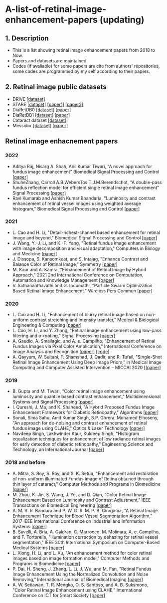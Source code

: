 # A-list-of-retinal-image-enhancement-papers (updating)
## 1. Description
* This is a list showing retinal image enhancement papers from 2018 to Now. 
* Papers and datasets are maintained.
* Codes (if avaliable) for some papers are cite from authors' repositories, some codes are programmed by my self according to their papers.

## 2. Retinal image public datasets
* DRIVE [[dataset]](https://drive.grand-challenge.org/)
* STARE [[dataset]](https://cecas.clemson.edu/~ahoover/stare/) [[paper1]](https://ieeexplore.ieee.org/abstract/document/845178/) [[paper2]](https://ieeexplore.ieee.org/abstract/document/1216219/)
* DiaRetDB0 [[dataset]](https://www.it.lut.fi/project/imageret/diaretdb0/) [[paper]](https://www.it.lut.fi/project/imageret/diaretdb0/doc/diaretdb0_techreport_v_1_1.pdf)
* DiaRetDB1 [[dataset]](https://www.it.lut.fi/project/imageret/diaretdb1/index.html) [[paper]](https://www.it.lut.fi/project/imageret/diaretdb1/doc/diaretdb1_techreport_v_1_1.pdf)
* Cataract dataset [[dataset]](https://www.kaggle.com/jr2ngb/cataractdataset)
* Messidor [[dataset]](https://www.adcis.net/en/third-party/messidor/) [[paper]](https://www.ias-iss.org/ojs/IAS/article/view/1155)

## Retinal image enhacnement papers
### 2022
* Aditya Raj, Nisarg A. Shah, Anil Kumar Tiwari, "A novel approach for fundus image enhancement" Biomedical Signal Processing and Control [[paper]](https://doi.org/10.1016/j.bspc.2021.103208)
* ShuheZhang, Carroll A.B.WebersTos T.J.M.Berendschot, "A double-pass fundus reflection model for efficient single retinal image enhancement" Signal Processing [[paper]](https://doi.org/10.1016/j.sigpro.2021.108400)
* Ravi Kumarab and Ashish Kumar Bhandaria, "Luminosity and contrast enhancement of retinal vessel images using weighted average histogram," Biomedical Signal Processing and Control [[paper]](https://doi.org/10.1016/j.bspc.2021.103089)

### 2021
* L. Cao and H. Li, "Detail-richest-channel based enhancement for retinal image and beyond," Biomedical Signal Processing and Control [[paper]](https://doi.org/10.1016/j.bspc.2021.102933)
* J. Wang, Y.-J. Li, and K.-F. Yang, "Retinal fundus image enhancement with image decomposition and visual adaptation," Computers in Biology and Medicine [[paper]](https://doi.org/10.1016/j.compbiomed.2020.104116)
* J. Dissopa, S. Kansomkeat, and S. Intajag, "Enhance Contrast and Balance Color of Retinal Image," Symmetry [[paper]](https://doi.org/10.3390/sym13112089)
* M. Kaur and A. Kamra, "Enhancement of Retinal Image by Hybrid Approach," 2021 2nd International Conference on Computation, Automation and Knowledge Management [[paper]](10.1109/ICCAKM50778.2021.9357753)
* V. Sathananthavathi and G. Indumathi, "Particle Swarm Optimization Based Retinal Image Enhancement." Wireless Pers Commun [[paper]](https://doi.org/10.1007/s11277-021-08649-z)

### 2020
* L. Cao and H. Li, "Enhancement of blurry retinal image based on non-uniform contrast stretching and intensity transfer," Medical & Biological Engineering & Computing  [[paper]](https://link.springer.com/article/10.1007/s11517-019-02106-7)
* L. Cao, H. Li, and Y. Zhang, "Retinal image enhancement using low-pass filtering and α-rooting," Signal Processing [[paper]](https://doi.org/10.1016/j.sigpro.2019.107445)
* A. Gaudio, A. Smailagic, and A. e. Campilho, "Enhancement of Retinal Fundus Images via Pixel Color Amplication," International Conference on Image Analysis and Recognition [[paper]](https://arxiv.org/abs/2007.14456) [[code]](https://github.com/adgaudio/ietk-ret)
* A. Qayyum, W. Sultani, F. Shamshad, J. Qadir, and R. Tufail, "Single-Shot Retinal Image Enhancement Using Deep Image Priors," in Medical Image Computing and Computer Assisted Intervention – MICCAI 2020 [[[paper]](https://link.springer.com/chapter/10.1007/978-3-030-59722-1_61)

### 2019
* B. Gupta and M. Tiwari, "Color retinal image enhancement using luminosity and quantile based contrast enhancement," Multidimensional Systems and Signal Processing [[paper]](https://link.springer.com/article/10.1007/s11045-019-00630-1)
* I. Qureshi, J. Ma, and K. Shaheed, "A Hybrid Proposed Fundus Image Enhancement Framework for Diabetic Retinopathy," Algorithms [[paper]](https://www.mdpi.com/1999-4893/12/1/14)
*  Sonali, Sima Sahu, Amit Kumar Singh, S.P. Ghrera, Mohamed Elhoseny, "An approach for de-noising and contrast enhancement of retinal fundus image using CLAHE," Optics & Laser Technology [[paper]](https://doi.org/10.1016/j.optlastec.2018.06.061)
*  Navdeep Singh, Lakhwinder Kaur, Kuldeep Singh, "Histogram equalization techniques for enhancement of low radiance retinal images for early detection of diabetic retinopathy," Engineering Science and Technology, an International Journal [[paper]](https://doi.org/10.1016/j.jestch.2019.01.014)

### 2018 and before
* A. Mitra, S. Roy, S. Roy, and S. K. Setua, "Enhancement and restoration of non-uniform illuminated Fundus Image of Retina obtained through thin layer of cataract," Computer Methods and Programs in Biomedicine [[paper]](https://doi.org/10.1016/j.cmpb.2018.01.001)
* M. Zhou, K. Jin, S. Wang, J. Ye, and D. Qian, "Color Retinal Image Enhancement Based on Luminosity and Contrast Adjustment," IEEE Transactions on Biomedical Engineering [[paper]](https://ieeexplore.ieee.org/abstract/document/7918600)
* A. M. R. R. Bandara and P. W. G. R. M. P. B. Giragama, "A Retinal Image Enhancement Technique for Blood Vessel Segmentation Algorithm," 2017 IEEE International Conference on Industrial and Information Systems [[paper]](https://ieeexplore.ieee.org/abstract/document/8300426)
* B. Savelli, A. Bria, A. Galdran, C. Marrocco, M. Molinara, A. e. Campilho, and F. Tortorella, "Illumination correction by dehazing for retinal vessel segmentation," IEEE 30th International Symposium on Computer-Based Medical Systems [[paper]](https://ieeexplore.ieee.org/abstract/document/8104191)
* L. Xiong, H. Li, and L. Xu, "An enhancement method for color retinal images based on image formation model," Computer Methods and Programs in Biomedicine [[paper]](https://doi.org/10.1016/j.cmpb.2017.02.026)
* P. Dai, H. Sheng, J. Zhang, L. Li, J. Wu, and M. Fan, "Retinal Fundus Image Enhancement Using the Normalized Convolution and Noise Removing," International Journal of Biomedical Imaging [[paper]](https://www.hindawi.com/journals/ijbi/2016/5075612/)
* A. W. Setiawan, T. R. Mengko, O. S. Santoso, and A. B. Suksmono, "Color Retinal Image Enhancement using CLAHE," International Conference on ICT for Smart Society [[paper]](https://ieeexplore.ieee.org/abstract/document/6588092)
